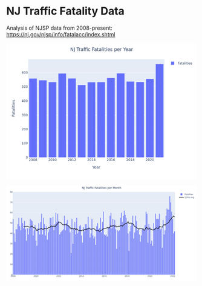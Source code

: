 # NJ Traffic Fatality Data
Analysis of NJSP data from 2008-present: https://nj.gov/njsp/info/fatalacc/index.shtml

![](./fatalities_per_year.png)

![](./fatalities_per_month.png)

